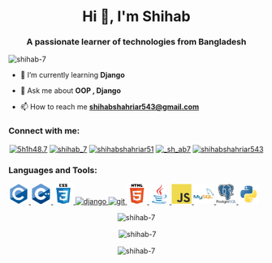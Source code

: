 <h1 align="center">Hi 👋, I'm Shihab</h1>
<h3 align="center">A passionate learner of technologies from Bangladesh</h3>

<p align="left"> <img src="https://komarev.com/ghpvc/?username=shihab-7&label=Profile%20views&color=0e75b6&style=flat" alt="shihab-7" /> </p>

- 🌱 I’m currently learning **Django**

- 💬 Ask me about **OOP , Django**

- 📫 How to reach me **shihabshahriar543@gmail.com**

<h3 align="left">Connect with me:</h3>
<p align="center">
<a href="https://fb.com/5h1h48.7" target="blank"><img align="center" src="https://raw.githubusercontent.com/rahuldkjain/github-profile-readme-generator/master/src/images/icons/Social/facebook.svg" alt="5h1h48.7" height="30" width="40" /></a>
<a href="https://www.codechef.com/users/shihab_7" target="blank"><img align="center" src="https://cdn.jsdelivr.net/npm/simple-icons@3.1.0/icons/codechef.svg" alt="shihab_7" height="30" width="40" /></a>
<a href="https://www.hackerrank.com/shihabshahriar51" target="blank"><img align="center" src="https://raw.githubusercontent.com/rahuldkjain/github-profile-readme-generator/master/src/images/icons/Social/hackerrank.svg" alt="shihabshahriar51" height="30" width="40" /></a>
<a href="https://codeforces.com/profile/_sh_ab7" target="blank"><img align="center" src="https://raw.githubusercontent.com/rahuldkjain/github-profile-readme-generator/master/src/images/icons/Social/codeforces.svg" alt="_sh_ab7" height="30" width="40" /></a>
<a href="https://www.leetcode.com/shihabshahriar543" target="blank"><img align="center" src="https://raw.githubusercontent.com/rahuldkjain/github-profile-readme-generator/master/src/images/icons/Social/leet-code.svg" alt="shihabshahriar543" height="30" width="40" /></a>
</p>

<h3 align="left" >Languages and Tools:</h3>
<p align="left"> <a href="https://www.cprogramming.com/" target="_blank" rel="noreferrer"> <img src="https://raw.githubusercontent.com/devicons/devicon/master/icons/c/c-original.svg" alt="c" width="40" height="40"/> </a> <a href="https://www.w3schools.com/cpp/" target="_blank" rel="noreferrer"> <img src="https://raw.githubusercontent.com/devicons/devicon/master/icons/cplusplus/cplusplus-original.svg" alt="cplusplus" width="40" height="40"/> </a> <a href="https://www.w3schools.com/css/" target="_blank" rel="noreferrer"> <img src="https://raw.githubusercontent.com/devicons/devicon/master/icons/css3/css3-original-wordmark.svg" alt="css3" width="40" height="40"/> </a> <a href="https://www.djangoproject.com/" target="_blank" rel="noreferrer"> <img src="https://cdn.worldvectorlogo.com/logos/django.svg" alt="django" width="40" height="40"/> </a> <a href="https://git-scm.com/" target="_blank" rel="noreferrer"> <img src="https://www.vectorlogo.zone/logos/git-scm/git-scm-icon.svg" alt="git" width="40" height="40"/> </a> <a href="https://www.w3.org/html/" target="_blank" rel="noreferrer"> <img src="https://raw.githubusercontent.com/devicons/devicon/master/icons/html5/html5-original-wordmark.svg" alt="html5" width="40" height="40"/> </a> <a href="https://www.java.com" target="_blank" rel="noreferrer"> <img src="https://raw.githubusercontent.com/devicons/devicon/master/icons/java/java-original.svg" alt="java" width="40" height="40"/> </a> <a href="https://developer.mozilla.org/en-US/docs/Web/JavaScript" target="_blank" rel="noreferrer"> <img src="https://raw.githubusercontent.com/devicons/devicon/master/icons/javascript/javascript-original.svg" alt="javascript" width="40" height="40"/> </a> <a href="https://www.mysql.com/" target="_blank" rel="noreferrer"> <img src="https://raw.githubusercontent.com/devicons/devicon/master/icons/mysql/mysql-original-wordmark.svg" alt="mysql" width="40" height="40"/> </a> <a href="https://www.postgresql.org" target="_blank" rel="noreferrer"> <img src="https://raw.githubusercontent.com/devicons/devicon/master/icons/postgresql/postgresql-original-wordmark.svg" alt="postgresql" width="40" height="40"/> </a> <a href="https://www.python.org" target="_blank" rel="noreferrer"> <img src="https://raw.githubusercontent.com/devicons/devicon/master/icons/python/python-original.svg" alt="python" width="40" height="40"/> </a> </p>

<p align="center"><img align="center" src="https://github-readme-streak-stats.herokuapp.com/?user=shihab-7&" alt="shihab-7" /></p>
<p align="center">&nbsp;<img align="center" src="https://github-readme-stats.vercel.app/api?username=shihab-7&show_icons=true&locale=en" alt="shihab-7" /></p>
<p align="center"><img align="center" src="https://github-readme-stats.vercel.app/api/top-langs?username=shihab-7&show_icons=true&locale=en&layout=compact" alt="shihab-7" /></p>

